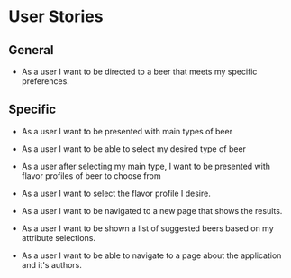 # User Stories

## General 
- As a user I want to be directed to a beer that meets my specific preferences.

## Specific

- As a user I want to be presented with main types of beer

- As a user I want to be able to select my desired type of beer

- As a user after selecting my main type, I want to be presented with flavor profiles of beer to choose from

- As a user I want to select the flavor profile I desire.

- As a user I want to be navigated to a new page that shows the results.

- As a user I want to be shown a list of suggested beers based on my attribute selections.

- As a user I want to be able to navigate to a page about the application and it's authors.